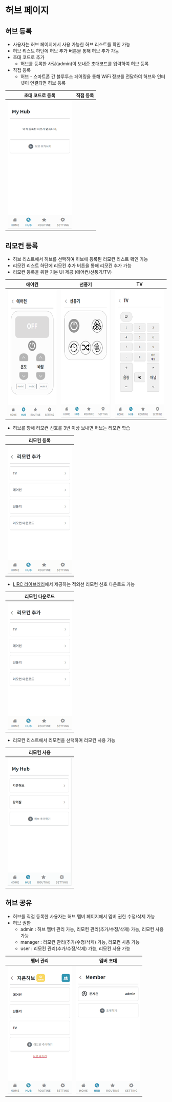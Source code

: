 # 허브 페이지

## 허브 등록
- 사용자는 허브 페이지에서 사용 가능한 허브 리스트를 확인 가능
- 허브 리스트 하단에 허브 추가 버튼을 통해 허브 추가 가능
- 초대 코드로 추가
  - 허브를 등록한 사람(admin)이
보내준 초대코드를 입력하여
허브 등록
- 직접 등록
  - 허브 - 스마트폰 간 블루투스 페어링을 통해 WiFi 정보를 전달하여 허브와 인터넷이 연결되면 허브 등록

| 초대 코드로 등록 | 직접 등록 |
|---|---|
| <img src="./image/%EC%B4%88%EB%8C%80%EC%BD%94%EB%93%9C%EB%A1%9C_%ED%97%88%EB%B8%8C%EC%B6%94%EA%B0%80.gif"  width="200" height="400"/>   |   |

## 리모컨 등록
- 허브 리스트에서 허브를 선택하여 허브에 등록된 리모컨 리스트 확인 가능
- 리모컨 리스트 하단에 리모컨 추가 버튼을 통해 리모컨 추가 가능
- 리모컨 등록을 위한 기본 UI 제공 (에어컨/선풍기/TV)

| 에어컨 | 선풍기 | TV |
|---|---|---|
| <img src="./image/UI%20_%EC%97%90%EC%96%B4%EC%BB%A8.png"  width="200" height="400"/>  |  <img src="./image/UI%20_%EC%84%A0%ED%92%8D%EA%B8%B0.png"  width="200" height="400"/> | <img src="./image/UI%20_TV.png"  width="200" height="400"/>  |

- 허브를 향해 리모컨 신호를 3번 이상 보내면 허브는 리모컨 학습

| 리모컨 등록 |
|---|
| <img src="./image/%EB%A6%AC%EB%AA%A8%EC%BB%A8%EC%B6%94%EA%B0%80.gif"  width="200" height="400"/>  |

- [LIRC 라이브러리](https://lirc-remotes.sourceforge.net/remotes-table.html)에서 
제공하는 
적외선 리모컨 신호 다운로드 가능

| 리모컨 다운로드 |
|---|
| <img src="./image/%EB%A6%AC%EB%AA%A8%EC%BB%A8%EB%8B%A4%EC%9A%B4%EB%A1%9C%EB%93%9C.gif"  width="200" height="400"/>  |

- 리모컨 리스트에서 리모컨을 선택하여 리모컨 사용 가능

| 리모컨 사용 |
|---|
| <img src="./image/%EB%A6%AC%EB%AA%A8%EC%BB%A8%EC%82%AC%EC%9A%A9.gif"  width="200" height="400"/>  |

## 허브 공유
- 허브를 직접 등록한 사용자는 허브 멤버 페이지에서 멤버 권한 수정/삭제 가능
- 허브 권한
  - admin : 허브 멤버 관리 가능, 리모컨 관리(추가/수정/삭제) 가능, 리모컨 사용 가능
  - manager : 리모컨 관리(추가/수정/삭제) 가능, 리모컨 사용 가능
  - user : 리모컨 관리(추가/수정/삭제) 가능, 리모컨 사용 가능

| 멤버 관리 | 멤버 초대 |
|---|---|
| <img src="./image/%EB%A9%A4%EB%B2%84%EA%B4%80%EB%A6%AC.gif"  width="200" height="400"/> | <img src="./image/%EB%A9%A4%EB%B2%84%EC%B4%88%EB%8C%80.gif"  width="200" height="400"/> |